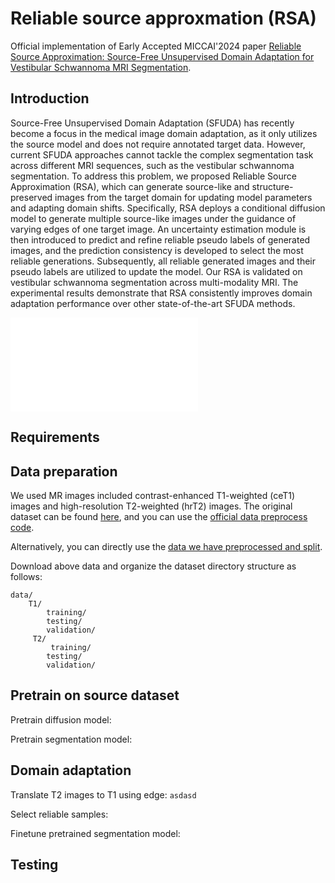 # Reliable source approxmation (RSA)
Official implementation of Early Accepted MICCAI'2024 paper [Reliable Source Approximation: Source-Free Unsupervised Domain Adaptation for Vestibular Schwannoma MRI Segmentation]().

## Introduction
Source-Free Unsupervised Domain Adaptation (SFUDA) has recently become a focus in the medical image domain adaptation, as it only utilizes the source model and does not require annotated target data. However, current SFUDA approaches cannot tackle the complex segmentation task across different MRI sequences, such as the vestibular schwannoma segmentation. To address this problem, we proposed Reliable Source Approximation (RSA), which can generate source-like and structure-preserved images from the target domain for updating model parameters and adapting domain shifts. Specifically, RSA deploys a conditional diffusion model to generate multiple source-like images under the guidance of varying edges of one target image. An uncertainty estimation module is then introduced to predict and refine reliable pseudo labels of generated images, and the prediction consistency is developed to select the most reliable generations. Subsequently, all reliable generated images and their pseudo labels are utilized to update the model. Our RSA is validated on vestibular schwannoma segmentation across multi-modality MRI.  The experimental results demonstrate that RSA consistently improves domain adaptation performance over other state-of-the-art SFUDA methods.

![Alt text]([pics]/method.pdf)


## Requirements

## Data preparation
We used MR images included contrast-enhanced T1-weighted (ceT1) images and high-resolution T2-weighted (hrT2) images. The original dataset can be found [here](https://www.cancerimagingarchive.net/collection/vestibular-schwannoma-seg/), and you can use the [official data preprocess code](https://github.com/KCL-BMEIS/VS_Seg).

Alternatively, you can directly use the [data we have  preprocessed and split](https://drive.google.com/file/d/1eV_23hgthHMx7TK3H-_Q54rvF-oEwl8_/view?usp=sharing). 

Download above data and organize the dataset directory structure as follows:
```
data/
    T1/
        training/
        testing/
        validation/
     T2/
         training/
        testing/
        validation/
```


## Pretrain on source dataset
Pretrain diffusion model:

Pretrain segmentation model:

## Domain adaptation
Translate T2 images to T1 using edge:
```asdasd```

Select reliable samples:

Finetune pretrained segmentation model:

## Testing